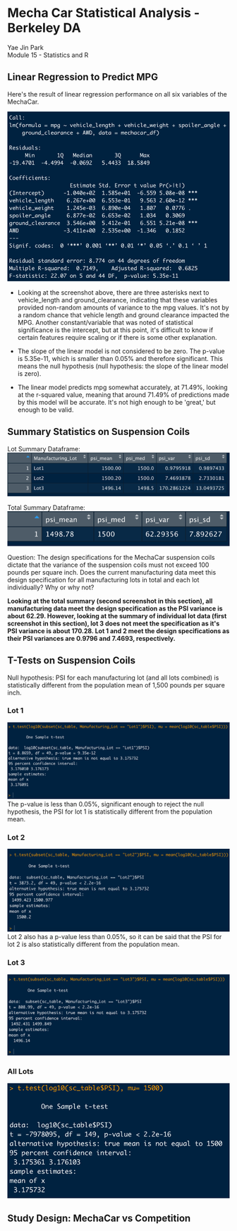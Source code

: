 # Mecha Car Statistical Analysis - Berkeley DA
Yae Jin Park\
Module 15 - Statistics and R

## Linear Regression to Predict MPG

Here's the result of linear regression performance on all six variables of the MechaCar.

![LM](https://github.com/yaejinpark/mechaCar_statistical_analysis/blob/main/resources/d1.png)

* Looking at the screenshot above, there are three asterisks next to vehicle_length and ground_clearance, indicating that these variables provided non-random amounts of variance to the mpg values. It's not by a random chance that vehicle length and ground clearance impacted the MPG. Another constant/variable that was noted of statistical significance is the intercept, but at this point, it's difficult to know if certain features require scaling or if there is some other explanation.

* The slope of the linear model is not considered to be zero. The p-value is 5.35e-11, which is smaller than 0.05% and therefore significant. This means the null hypothesis (null hypothesis: the slope of the linear model is zero).

* The linear model predicts mpg somewhat accurately, at 71.49%, looking at the r-squared value, meaning that around 71.49% of predictions made by this model will be accurate. It's not high enough to be 'great,' but enough to be valid.

## Summary Statistics on Suspension Coils

Lot Summary Dataframe:
![Lot Summary](https://github.com/yaejinpark/mechaCar_statistical_analysis/blob/main/resources/d2-lot_summary.png)

Total Summary Dataframe:
![Total Summary](https://github.com/yaejinpark/mechaCar_statistical_analysis/blob/main/resources/d2-total_summary.png)

Question: The design specifications for the MechaCar suspension coils dictate that the variance of the suspension coils must not exceed 100 pounds per square inch. Does the current manufacturing data meet this design specification for all manufacturing lots in total and each lot individually? Why or why not?

**Looking at the total summary (second screenshot in this section), all manufacturing data meet the design specification as the PSI variance is about 62.29. However, looking at the summary of individual lot data (first screenshot in this section), lot 3 does not meet the specification as it's PSI variance is about 170.28. Lot 1 and 2 meet the design specifications as their PSI variances are 0.9796 and 7.4693, respectively.**

## T-Tests on Suspension Coils
Null hypothesis: PSI for each manufacturing lot (and all lots combined) is statistically different from the population mean of 1,500 pounds per square inch.

### Lot 1
![Lot 1](https://github.com/yaejinpark/mechaCar_statistical_analysis/blob/main/resources/d3-ttest_lot1.png)
The p-value is less than 0.05%, significant enough to reject the null hypothesis, the PSI for lot 1 is statistically different from the population mean.

### Lot 2
![Lot 2](https://github.com/yaejinpark/mechaCar_statistical_analysis/blob/main/resources/d3-ttest_lot2.png)
Lot 2 also has a p-value less than 0.05%, so it can be said that the PSI for lot 2 is also statistically different from the population mean.

### Lot 3
![Lot 3](https://github.com/yaejinpark/mechaCar_statistical_analysis/blob/main/resources/d3-ttest_lot3.png)


### All Lots
![All Lots](https://github.com/yaejinpark/mechaCar_statistical_analysis/blob/main/resources/d3-ttest.png)

## Study Design: MechaCar vs Competition